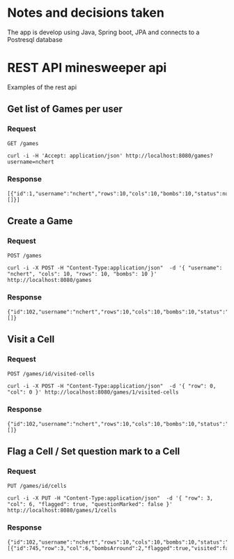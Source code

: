 # Notes and decisions taken

The app is develop using Java, Spring boot, JPA and connects to a Postresql database

# REST API minesweeper api 

Examples of the rest api

## Get list of Games per user

### Request

`GET /games`

    curl -i -H 'Accept: application/json' http://localhost:8080/games?username=nchert

### Response

    [{"id":1,"username":"nchert","rows":10,"cols":10,"bombs":10,"status":null,"visitedCells":[]}]

## Create a Game

### Request

`POST /games`

    curl -i -X POST -H "Content-Type:application/json"  -d '{ "username": "nchert", "cols": 10, "rows": 10, "bombs": 10 }' http://localhost:8080/games

### Response

    {"id":102,"username":"nchert","rows":10,"cols":10,"bombs":10,"status":"IN_PROGRESS","visitedCells":[]}

## Visit a Cell

### Request

`POST /games/id/visited-cells`

    curl -i -X POST -H "Content-Type:application/json"  -d '{ "row": 0, "col": 0 }' http://localhost:8080/games/1/visited-cells

### Response

    {"id":102,"username":"nchert","rows":10,"cols":10,"bombs":10,"status":"IN_PROGRESS","visitedCells":[]}

## Flag a Cell / Set question mark to a Cell

### Request

`PUT /games/id/cells`

    curl -i -X PUT -H "Content-Type:application/json"  -d '{ "row": 3, "col": 6, "flagged": true, "questionMarked": false }' http://localhost:8080/games/1/cells

### Response

    {"id":102,"username":"nchert","rows":10,"cols":10,"bombs":10,"status":"IN_PROGRESS","visitedCells":[{"id":745,"row":3,"col":6,"bombsArround":2,"flagged":true,"visited":false,"questionMarked":false,"bomb":true}]}

